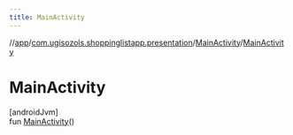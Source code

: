 ```yaml
---
title: MainActivity
---
```

//[app](../../../index.html)/[com.ugisozols.shoppinglistapp.presentation](../index.html)/[MainActivity](index.html)/[MainActivity](-main-activity.html)



# MainActivity



[androidJvm]\
fun [MainActivity](-main-activity.html)()




